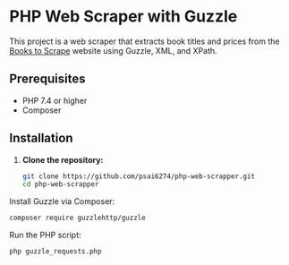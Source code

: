 # PHP Web Scraper with Guzzle

This project is a web scraper that extracts book titles and prices from the [Books to Scrape](https://books.toscrape.com/) website using Guzzle, XML, and XPath.

## Prerequisites

- PHP 7.4 or higher
- Composer

## Installation

1. **Clone the repository:**
   ```sh
   git clone https://github.com/psai6274/php-web-scrapper.git
   cd php-web-scrapper
   ```
Install Guzzle via Composer:
```sh
composer require guzzlehttp/guzzle
```

Run the PHP script:

```sh
php guzzle_requests.php
```
